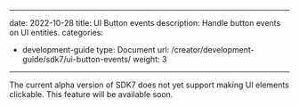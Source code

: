 
---
date: 2022-10-28
title: UI Button events
description: Handle button events on UI entities.
categories:
  - development-guide
type: Document
url: /creator/development-guide/sdk7/ui-button-events/
weight: 3
---

The current alpha version of SDK7 does not yet support making UI elements clickable. This feature will be available soon.

<!-- 
Make a UI entity clickable by giving it an `onClick` component. The `onClick` component references a function that runs every time the UI entity is clicked.


{{< hint warning >}}
**📔 Note**   To click on a UI component, players must first unlock the cursor from the view control. They do this by pressing the _right mouse button_ and keeping it pressed, or by hitting `Esc`.
{{< /hint >}}

The following example shows how to create a clickable UI entity. 

```ts
ReactEcsRenderer.setUiRenderer(() => (
	<UiEntity 
		uiTransform = {{ width: 100, height: 100 }} 
		uiBackground={{ backgroundColor: Color4.Green() }}
		onClick = { ()=>{ console.log("Clicked on the UI")} } 
	/>
))
```

You can also write the function that is executed by the click outside the UI definition, and reference it by name. This helps keep the UI code more readable, and is also useful if multiple clickable UI entities need to call the same function. 

```ts
function handleClick() {
	// Do something onClick
	console.log("Clicked on the UI")
}
ReactEcsRenderer.setUiRenderer(() => (
	<UiEntity 
		uiTransform = {{ width: 100 }} 
		onClick = {{handleClick}} 
	/>
))
``` -->




<!--

TODO: children of an entity with OnClick aren't clickable too, right?

TODO: is there an euqivalent to isPointerBlocker?

{{< hint info >}}
**💡 Tip**:  If you want to add text over a button, keep in mind that the text needs to have the `isPointerBlocker` property set to `false`, otherwise players might be clicking the text instead of the button.
{{< /hint >}}
 -->


